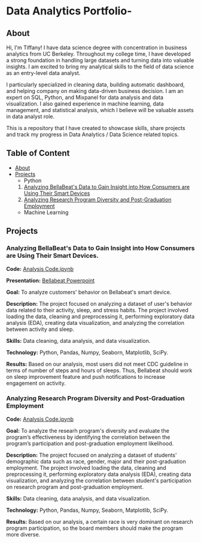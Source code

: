 # Data Analytics Portfolio-

## About


Hi, I'm Tiffany! I have data science degree with concentration in business analytics from UC Berkeley. Throughout my college time, I have developed a strong foundation in handling large datasets and turning data into valuable insights. I am excited to bring my analytical skills to the field of data science as an entry-level data analyst.

I particularly specialized in cleaning data, building automatic dashboard, and helping company on making data-driven business decision. I am an expert on SQL, Python, and Mixpanel for data analysis and data visualization. I also gained experience in machine learning, data management, and statistical analysis, which I believe will be valuable assets in data analyst role.

This is a repository that I have created to showcase skills, share projects and track my progress in Data Analytics / Data Science related topics.


## Table of Content
- [About](https://github.com/tiffanynatasha/Data-Analytics-/blob/main/README.md#about)
- [Projects](https://github.com/tiffanynatasha/Data-Analytics-/tree/main#projects)
    - Python
    1. [Analyzing BellaBeat's Data to Gain Insight into How Consumers are Using Their Smart Devices](https://github.com/tiffanynatasha/Data-Analytics-/tree/main#analyzing-bellabeats-data-to-gain-insight-into-how-consumers-are-using-their-smart-devices)
    2. [Analyzing Research Program Diversity and Post-Graduation Employment](https://github.com/tiffanynatasha/URAP-/blob/main/Analysis.ipynb)
    - Machine Learning
## Projects
### Analyzing BellaBeat's Data to Gain Insight into How Consumers are Using Their Smart Devices.
**Code:** [Analysis Code.ipynb](https://github.com/tiffanynatasha/Bellabeat-Case-Study/blob/main/Code.ipynb)

**Presentation:** [Bellabeat Powerpoint](https://github.com/tiffanynatasha/Bellabeat-Case-Study/blob/main/%20Bellabeat%20Case%20Study%20Slide%20Presentation.pdf)

**Goal:** To analyze customers' behavior on Bellabeat's smart device.

**Description:** The project focused on analyzing a dataset of user's behavior data related to their activity, sleep, and stress habits. The project involved loading the data, cleaning and preprocessing it, performing exploratory data analysis (EDA), creating data visualization, and analyzing the correlation between activity and sleep. 

**Skills:** Data cleaning, data analysis, and data visualization.

**Technology:** Python, Pandas, Numpy, Seaborn, Matplotlib, SciPy.

**Results:** Based on our analysis, most users did not meet CDC guideline in terms of number of steps and hours of sleeps. Thus, Bellabeat should work on sleep improvement feature and push notifications to increase engagement on activity. 


### Analyzing Research Program Diversity and Post-Graduation Employment
**Code:** [Analysis Code.ipynb](https://github.com/tiffanynatasha/URAP-/blob/main/Analysis.ipynb)

**Goal:** To analyze the researh program's diversity and evaluate the program’s effectiveness by identifying the correlation between the program’s participation and post-graduation employment likelihood.

**Description:** The project focused on analyzing a dataset of students' demographic data such as race, gender, major and their post-graduation employment. The project involved loading the data, cleaning and preprocessing it, performing exploratory data analysis (EDA), creating data visualization, and analyzing the correlation between student's participation on research program and post-graduation employment. 

**Skills:** Data cleaning, data analysis, and data visualization.

**Technology:** Python, Pandas, Numpy, Seaborn, Matplotlib, SciPy.

**Results:** Based on our analysis, a certain race is very dominant on research program participation, so the board members should make the program more diverse. 
